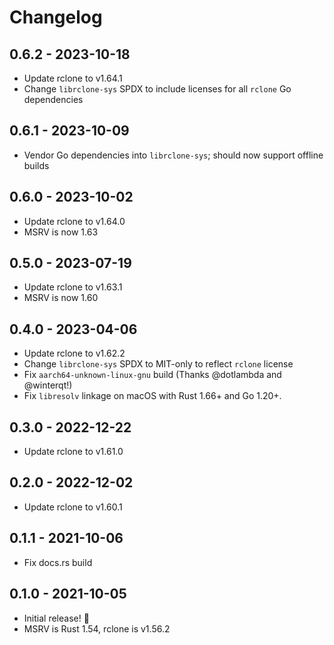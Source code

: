 # Changelog

## 0.6.2 - 2023-10-18

- Update rclone to v1.64.1
- Change `librclone-sys` SPDX to include licenses for all `rclone` Go dependencies

## 0.6.1 - 2023-10-09

- Vendor Go dependencies into `librclone-sys`; should now support offline builds

## 0.6.0 - 2023-10-02

- Update rclone to v1.64.0
- MSRV is now 1.63

## 0.5.0 - 2023-07-19

- Update rclone to v1.63.1
- MSRV is now 1.60

## 0.4.0 - 2023-04-06

- Update rclone to v1.62.2
- Change `librclone-sys` SPDX to MIT-only to reflect `rclone` license
- Fix `aarch64-unknown-linux-gnu` build (Thanks @dotlambda and @winterqt!)
- Fix `libresolv` linkage on macOS with Rust 1.66+ and Go 1.20+.

## 0.3.0 - 2022-12-22

- Update rclone to v1.61.0

## 0.2.0 - 2022-12-02

- Update rclone to v1.60.1

## 0.1.1 - 2021-10-06

- Fix docs.rs build

## 0.1.0 - 2021-10-05

- Initial release! 🎉
- MSRV is Rust 1.54, rclone is v1.56.2
